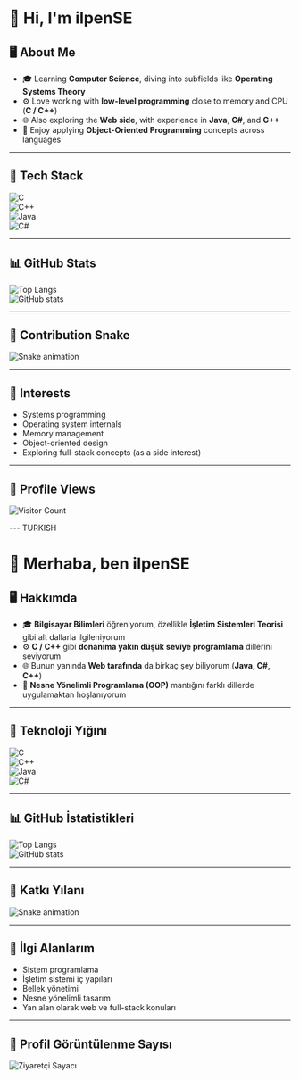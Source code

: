 # 👋 Hi, I'm ilpenSE  

## 🖥️ About Me  
- 🎓 Learning **Computer Science**, diving into subfields like **Operating Systems Theory**  
- ⚙️ Love working with **low-level programming** close to memory and CPU (**C / C++**)  
- 🌐 Also exploring the **Web side**, with experience in **Java**, **C#**, and **C++**  
- 🧩 Enjoy applying **Object-Oriented Programming** concepts across languages  

---

## 🔧 Tech Stack  

![C](https://img.shields.io/badge/C-00599C?style=for-the-badge&logo=c&logoColor=white)  
![C++](https://img.shields.io/badge/C++-00599C?style=for-the-badge&logo=cplusplus&logoColor=white)  
![Java](https://img.shields.io/badge/Java-ED8B00?style=for-the-badge&logo=openjdk&logoColor=white)  
![C#](https://img.shields.io/badge/C%23-239120?style=for-the-badge&logo=c-sharp&logoColor=white)  

---

## 📊 GitHub Stats  

![Top Langs](https://github-readme-stats.vercel.app/api/top-langs/?username=ilpenSE&layout=compact&theme=tokyonight)  
![GitHub stats](https://github-readme-stats.vercel.app/api?username=ilpenSE&show_icons=true&theme=tokyonight)  

---

## 🐍 Contribution Snake  

![Snake animation](https://github.com/ilpenSE/ilpenSE/blob/output/github-contribution-grid-snake.svg)  

---

## 📌 Interests  
- Systems programming  
- Operating system internals  
- Memory management  
- Object-oriented design  
- Exploring full-stack concepts (as a side interest)  

---

## 👀 Profile Views  

![Visitor Count](https://komarev.com/ghpvc/?username=ilpenSE&color=blue&style=flat-square)  

--- TURKISH

# 👋 Merhaba, ben ilpenSE  

## 🖥️ Hakkımda  
- 🎓 **Bilgisayar Bilimleri** öğreniyorum, özellikle **İşletim Sistemleri Teorisi** gibi alt dallarla ilgileniyorum  
- ⚙️ **C / C++** gibi **donanıma yakın düşük seviye programlama** dillerini seviyorum  
- 🌐 Bunun yanında **Web tarafında** da birkaç şey biliyorum (**Java, C#, C++**)  
- 🧩 **Nesne Yönelimli Programlama (OOP)** mantığını farklı dillerde uygulamaktan hoşlanıyorum  

---

## 🔧 Teknoloji Yığını  

![C](https://img.shields.io/badge/C-00599C?style=for-the-badge&logo=c&logoColor=white)  
![C++](https://img.shields.io/badge/C++-00599C?style=for-the-badge&logo=cplusplus&logoColor=white)  
![Java](https://img.shields.io/badge/Java-ED8B00?style=for-the-badge&logo=openjdk&logoColor=white)  
![C#](https://img.shields.io/badge/C%23-239120?style=for-the-badge&logo=c-sharp&logoColor=white)  

---

## 📊 GitHub İstatistikleri  

![Top Langs](https://github-readme-stats.vercel.app/api/top-langs/?username=ilpenSE&layout=compact&theme=tokyonight)  
![GitHub stats](https://github-readme-stats.vercel.app/api?username=ilpenSE&show_icons=true&theme=tokyonight)  

---

## 🐍 Katkı Yılanı  

![Snake animation](https://github.com/ilpenSE/ilpenSE/blob/output/github-contribution-grid-snake.svg)  

---

## 📌 İlgi Alanlarım  
- Sistem programlama  
- İşletim sistemi iç yapıları  
- Bellek yönetimi  
- Nesne yönelimli tasarım  
- Yan alan olarak web ve full-stack konuları  

---

## 👀 Profil Görüntülenme Sayısı  

![Ziyaretçi Sayacı](https://komarev.com/ghpvc/?username=ilpenSE&color=blue&style=flat-square)  
